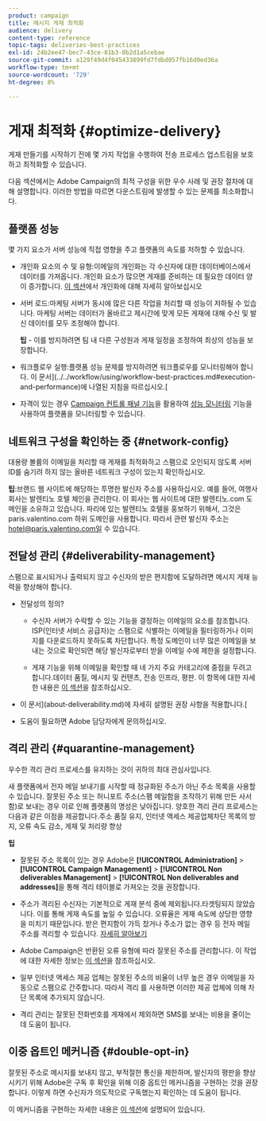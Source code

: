 ```yaml
---
product: campaign
title: 메시지 게재 최적화
audience: delivery
content-type: reference
topic-tags: deliveries-best-practices
exl-id: 24b2ee47-bec7-43ce-81b3-0b2d1a5cebae
source-git-commit: a129f49d4f045433899fd7fdbd057fb16d0ed36a
workflow-type: tm+mt
source-wordcount: '729'
ht-degree: 8%

---
```


# 게재 최적화 {#optimize-delivery}

게재 만들기를 시작하기 전에 몇 가지 작업을 수행하여 전송 프로세스 업스트림을 보호하고 최적화할 수 있습니다.

다음 섹션에서는 Adobe Campaign의 최적 구성을 위한 우수 사례 및 권장 절차에 대해 설명합니다. 이러한 방법을 따르면 다운스트림에 발생할 수 있는 문제를 최소화합니다.

## 플랫폼 성능

몇 가지 요소가 서버 성능에 직접 영향을 주고 플랫폼의 속도를 저하할 수 있습니다.

* 개인화 요소의 수 및 유형:이메일의 개인화는 각 수신자에 대한 데이터베이스에서 데이터를 가져옵니다. 개인화 요소가 많으면 게재를 준비하는 데 필요한 데이터 양이 증가합니다.  [이 섹션](about-personalization.md)에서 개인화에 대해 자세히 알아보십시오

* 서버 로드:마케팅 서버가 동시에 많은 다른 작업을 처리할 때 성능이 저하될 수 있습니다. 마케팅 서버는 데이터가 올바르고 제시간에 맞게 모든 게재에 대해 수신 및 발신 데이터를 모두 조정해야 합니다.

   **팁**  - 이를 방지하려면 팀 내 다른 구성원과 게재 일정을 조정하여 최상의 성능을 보장합니다.

* 워크플로우 실행:플랫폼 성능 문제를 방지하려면 워크플로우를 모니터링해야 합니다. 이 문서](../../workflow/using/workflow-best-practices.md#execution-and-performance)에 나열된 지침을 따르십시오.[

* 자격이 있는 경우 [Campaign 컨트롤 패널 기능](https://experienceleague.adobe.com/docs/control-panel/using/discover-control-panel/key-features.html?lang=ko)을 활용하여 [성능 모니터링](https://experienceleague.adobe.com/docs/control-panel/using/performance-monitoring/about-performance-monitoring.html) 기능을 사용하여 플랫폼을 모니터링할 수 있습니다.

## 네트워크 구성을 확인하는 중 {#network-config}

대용량 볼륨의 이메일을 처리할 때 게재를 최적화하고 스팸으로 오인되지 않도록 서버 ID를 숨기려 하지 않는 올바른 네트워크 구성이 있는지 확인하십시오.

**팁**:브랜드 웹 사이트에 해당하는 투명한 발신자 주소를 사용하십시오. 예를 들어, 여행사 회사는 발렌티노 호텔 체인을 관리한다. 이 회사는 웹 사이트에 대한 발렌티노.com 도메인을 소유하고 있습니다. 파리에 있는 발렌티노 호텔을 홍보하기 위해서, 그것은 paris.valentino.com 하위 도메인을 사용합니다. 따라서 관련 발신자 주소는 hotel@paris.valentino.com일 수 있습니다.

## 전달성 관리 {#deliverability-management}

스팸으로 표시되거나 출력되지 않고 수신자의 받은 편지함에 도달하려면 메시지 게재 능력을 향상해야 합니다.

* 전달성의 정의?

   * 수신자 서버가 수락할 수 있는 기능을 결정하는 이메일의 요소를 참조합니다. ISP(인터넷 서비스 공급자)는 스팸으로 식별하는 이메일을 필터링하거나 이미지를 다운로드하지 못하도록 차단합니다. 특정 도메인이 너무 많은 이메일을 보내는 것으로 확인되면 해당 발신자로부터 받을 이메일 수에 제한을 설정합니다.

   * 게재 기능을 위해 이메일을 확인할 때 네 가지 주요 카테고리에 중점을 두려고 합니다.데이터 품질, 메시지 및 컨텐츠, 전송 인프라, 평판. 이 항목에 대한 자세한 내용은 [이 섹션](about-deliverability.md)을 참조하십시오.

* 이 문서](about-deliverability.md)에 자세히 설명된 권장 사항을 적용합니다.[

* 도움이 필요하면 Adobe 담당자에게 문의하십시오.

## 격리 관리 {#quarantine-management}

우수한 격리 관리 프로세스를 유지하는 것이 귀하의 최대 관심사입니다.

새 플랫폼에서 전자 메일 보내기를 시작할 때 정규화된 주소가 아닌 주소 목록을 사용할 수 있습니다. 잘못된 주소 또는 허니포트 주소(스팸 메일함을 조작하기 위해 만든 사서함)로 보내는 경우 이로 인해 플랫폼의 명성은 낮아집니다. 양호한 격리 관리 프로세스는 다음과 같은 이점을 제공합니다.주소 품질 유지, 인터넷 액세스 제공업체차단 목록의 방지, 오류 속도 감소, 게재 및 처리량 향상

**팁**

* 잘못된 주소 목록이 있는 경우 Adobe은 **[!UICONTROL Administration]** > **[!UICONTROL Campaign Management]** > **[!UICONTROL Non deliverables Management]** > **[!UICONTROL Non deliverables and addresses]**&#x200B;을 통해 격리 테이블로 가져오는 것을 권장합니다.

* 주소가 격리된 수신자는 기본적으로 게재 분석 중에 제외됩니다.타겟팅되지 않았습니다. 이를 통해 게재 속도를 높일 수 있습니다. 오류율은 게재 속도에 상당한 영향을 미치기 때문입니다. 받은 편지함이 가득 찼거나 주소가 없는 경우 등 전자 메일 주소를 격리할 수 있습니다. [자세히 알아보기](#identifying-quarantined-addresses-for-a-delivery)

* Adobe Campaign은 반환된 오류 유형에 따라 잘못된 주소를 관리합니다. 이 작업에 대한 자세한 정보는 [이 섹션](understanding-quarantine-management.md)을 참조하십시오.


* 일부 인터넷 액세스 제공 업체는 잘못된 주소의 비율이 너무 높은 경우 이메일을 자동으로 스팸으로 간주합니다. 따라서 격리 를 사용하면 이러한 제공 업체에 의해 차단 목록에 추가되지 않습니다.

* 격리 관리는 잘못된 전화번호를 게재에서 제외하면 SMS를 보내는 비용을 줄이는 데 도움이 됩니다.

## 이중 옵트인 메커니즘 {#double-opt-in}

잘못된 주소로 메시지를 보내지 않고, 부적절한 통신을 제한하며, 발신자의 평판을 향상시키기 위해 Adobe은 구독 후 확인을 위해 이중 옵트인 메커니즘을 구현하는 것을 권장합니다. 이렇게 하면 수신자가 의도적으로 구독했는지 확인하는 데 도움이 됩니다.

이 메커니즘을 구현하는 자세한 내용은 [이 섹션](../../web/using/use-cases--web-forms.md)에 설명되어 있습니다.
